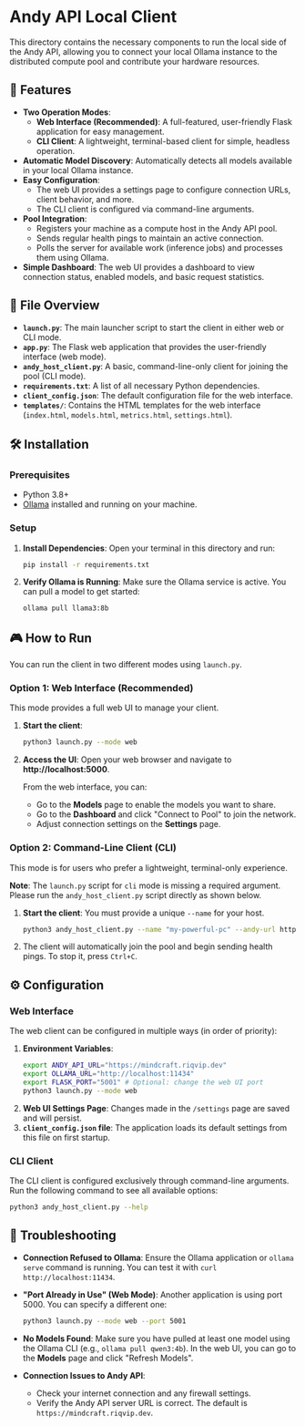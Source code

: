 # Andy API Local Client

This directory contains the necessary components to run the local side of the Andy API, allowing you to connect your local Ollama instance to the distributed compute pool and contribute your hardware resources.

## 🚀 Features

*   **Two Operation Modes**:
    *   **Web Interface (Recommended)**: A full-featured, user-friendly Flask application for easy management.
    *   **CLI Client**: A lightweight, terminal-based client for simple, headless operation.
*   **Automatic Model Discovery**: Automatically detects all models available in your local Ollama instance.
*   **Easy Configuration**:
    *   The web UI provides a settings page to configure connection URLs, client behavior, and more.
    *   The CLI client is configured via command-line arguments.
*   **Pool Integration**:
    *   Registers your machine as a compute host in the Andy API pool.
    *   Sends regular health pings to maintain an active connection.
    *   Polls the server for available work (inference jobs) and processes them using Ollama.
*   **Simple Dashboard**: The web UI provides a dashboard to view connection status, enabled models, and basic request statistics.

## 📁 File Overview

*   **`launch.py`**: The main launcher script to start the client in either web or CLI mode.
*   **`app.py`**: The Flask web application that provides the user-friendly interface (web mode).
*   **`andy_host_client.py`**: A basic, command-line-only client for joining the pool (CLI mode).
*   **`requirements.txt`**: A list of all necessary Python dependencies.
*   **`client_config.json`**: The default configuration file for the web interface.
*   **`templates/`**: Contains the HTML templates for the web interface (`index.html`, `models.html`, `metrics.html`, `settings.html`).

## 🛠️ Installation

### Prerequisites

*   Python 3.8+
*   [Ollama](https://ollama.com/) installed and running on your machine.

### Setup

1.  **Install Dependencies**:
    Open your terminal in this directory and run:
    ```bash
    pip install -r requirements.txt
    ```

2.  **Verify Ollama is Running**:
    Make sure the Ollama service is active. You can pull a model to get started:
    ```bash
    ollama pull llama3:8b
    ```

## 🎮 How to Run

You can run the client in two different modes using `launch.py`.

### Option 1: Web Interface (Recommended)

This mode provides a full web UI to manage your client.

1.  **Start the client**:
    ```bash
    python3 launch.py --mode web
    ```

2.  **Access the UI**:
    Open your web browser and navigate to **http://localhost:5000**.

    From the web interface, you can:
    *   Go to the **Models** page to enable the models you want to share.
    *   Go to the **Dashboard** and click "Connect to Pool" to join the network.
    *   Adjust connection settings on the **Settings** page.

### Option 2: Command-Line Client (CLI)

This mode is for users who prefer a lightweight, terminal-only experience.

**Note**: The `launch.py` script for `cli` mode is missing a required argument. Please run the `andy_host_client.py` script directly as shown below.

1.  **Start the client**:
    You must provide a unique `--name` for your host.
    ```bash
    python3 andy_host_client.py --name "my-powerful-pc" --andy-url https://mindcraft.riqvip.dev --url http://localhost:11434
    ```

2.  The client will automatically join the pool and begin sending health pings. To stop it, press `Ctrl+C`.

## ⚙️ Configuration

### Web Interface

The web client can be configured in multiple ways (in order of priority):

1.  **Environment Variables**:
    ```bash
    export ANDY_API_URL="https://mindcraft.riqvip.dev"
    export OLLAMA_URL="http://localhost:11434"
    export FLASK_PORT="5001" # Optional: change the web UI port
    python3 launch.py --mode web
    ```
2.  **Web UI Settings Page**: Changes made in the `/settings` page are saved and will persist.
3.  **`client_config.json` file**: The application loads its default settings from this file on first startup.

### CLI Client

The CLI client is configured exclusively through command-line arguments. Run the following command to see all available options:
```bash
python3 andy_host_client.py --help
```

## 🔧 Troubleshooting

*   **Connection Refused to Ollama**:
    Ensure the Ollama application or `ollama serve` command is running. You can test it with `curl http://localhost:11434`.

*   **"Port Already in Use" (Web Mode)**:
    Another application is using port 5000. You can specify a different one:
    ```bash
    python3 launch.py --mode web --port 5001
    ```

*   **No Models Found**:
    Make sure you have pulled at least one model using the Ollama CLI (e.g., `ollama pull qwen3:4b`). In the web UI, you can go to the **Models** page and click "Refresh Models".

*   **Connection Issues to Andy API**:
    *   Check your internet connection and any firewall settings.
    *   Verify the Andy API server URL is correct. The default is `https://mindcraft.riqvip.dev`.
